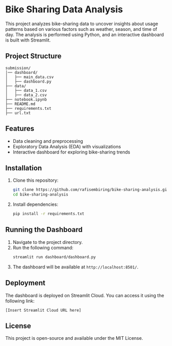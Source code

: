 # Bike Sharing Data Analysis

This project analyzes bike-sharing data to uncover insights about usage patterns based on various factors such as weather, season, and time of day. The analysis is performed using Python, and an interactive dashboard is built with Streamlit.

## Project Structure
```
submission/
│── dashboard/
│   ├── main_data.csv
│   ├── dashboard.py
├── data/
│   ├── data_1.csv
│   ├── data_2.csv
├── notebook.ipynb
├── README.md
├── requirements.txt
├── url.txt
```

## Features
- Data cleaning and preprocessing
- Exploratory Data Analysis (EDA) with visualizations
- Interactive dashboard for exploring bike-sharing trends

## Installation
1. Clone this repository:
   ```bash
   git clone https://github.com/rafisembiring/bike-sharing-analysis.git
   cd bike-sharing-analysis
   ```
2. Install dependencies:
   ```bash
   pip install -r requirements.txt
   ```

## Running the Dashboard
1. Navigate to the project directory.
2. Run the following command:
   ```bash
   streamlit run dashboard/dashboard.py
   ```
3. The dashboard will be available at `http://localhost:8501/`.

## Deployment
The dashboard is deployed on Streamlit Cloud. You can access it using the following link:
```
[Insert Streamlit Cloud URL here]
```

## License
This project is open-source and available under the MIT License.
